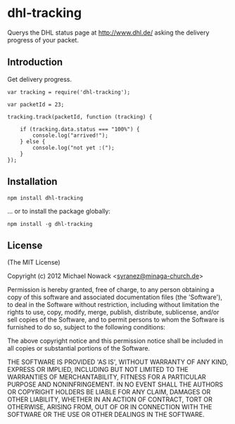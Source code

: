 # dhl-tracking

Querys the DHL status page at http://www.dhl.de/ asking the delivery progress of your packet.

## Introduction

Get delivery progress.

    var tracking = require('dhl-tracking');

    var packetId = 23;

    tracking.track(packetId, function (tracking) {

        if (tracking.data.status === "100%") {
            console.log("arrived!");
        } else {
            console.log("not yet :(");
        }
    });

## Installation
`npm install dhl-tracking`

... or to install the package globally:

`npm install -g dhl-tracking`

## License

(The MIT License)

Copyright (c) 2012 Michael Nowack &lt;syranez@minaga-church.de&gt;

Permission is hereby granted, free of charge, to any person obtaining
a copy of this software and associated documentation files (the
'Software'), to deal in the Software without restriction, including
without limitation the rights to use, copy, modify, merge, publish,
distribute, sublicense, and/or sell copies of the Software, and to
permit persons to whom the Software is furnished to do so, subject to
the following conditions:

The above copyright notice and this permission notice shall be
included in all copies or substantial portions of the Software.

THE SOFTWARE IS PROVIDED 'AS IS', WITHOUT WARRANTY OF ANY KIND,
EXPRESS OR IMPLIED, INCLUDING BUT NOT LIMITED TO THE WARRANTIES OF
MERCHANTABILITY, FITNESS FOR A PARTICULAR PURPOSE AND NONINFRINGEMENT.
IN NO EVENT SHALL THE AUTHORS OR COPYRIGHT HOLDERS BE LIABLE FOR ANY
CLAIM, DAMAGES OR OTHER LIABILITY, WHETHER IN AN ACTION OF CONTRACT,
TORT OR OTHERWISE, ARISING FROM, OUT OF OR IN CONNECTION WITH THE
SOFTWARE OR THE USE OR OTHER DEALINGS IN THE SOFTWARE.
